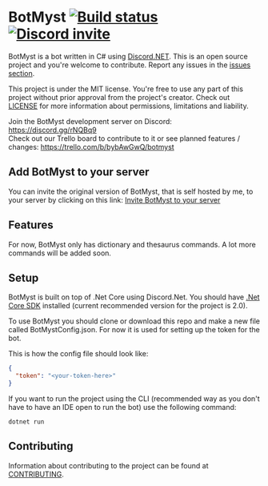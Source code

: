 # BotMyst [![Build status](https://ci.appveyor.com/api/projects/status/hvkuxaantytsrku0?svg=true)](https://ci.appveyor.com/project/LeonLaci/botmyst) [![Discord invite](https://discordapp.com/api/guilds/298510542535000065/widget.png)](https://discord.gg/rNQBq9)

BotMyst is a bot written in C# using <a href="https://github.com/RogueException/Discord.Net">Discord.NET</a>. This is an open source project and you're welcome to contribute. Report any issues in the <a href="https://github.com/LeonLaci/BotMyst/issues">issues section</a>.

This project is under the MIT license. You're free to use any part of this project without prior approval from the project's creator. Check out <a href="https://github.com/LeonLaci/BotMyst/blob/master/LICENSE">LICENSE</a> for more information about permissions, limitations and liability.

Join the BotMyst development server on Discord: https://discord.gg/rNQBq9<br>
Check out our Trello board to contribute to it or see planned features / changes: https://trello.com/b/bybAwGwQ/botmyst

## Add BotMyst to your server
You can invite the original version of BotMyst, that is self hosted by me, to your server by clicking on this link:
[Invite BotMyst to your server](https://discordapp.com/oauth2/authorize?client_id=357196134298419200&scope=bot)

## Features
For now, BotMyst only has dictionary and thesaurus commands. A lot more commands will be added soon.

## Setup
BotMyst is built on top of .Net Core using Discord.Net. You should have <a href="https://www.microsoft.com/net/core#windowscmd">.Net Core SDK</a> installed (current recommended version for the project is 2.0).

To use BotMyst you should clone or download this repo and make a new file called BotMystConfig.json. For now it is used for setting up the token for the bot.

This is how the config file should look like:
```json
{
  "token": "<your-token-here>"
}
```

If you want to run the project using the CLI (recommended way as you don't have to have an IDE open to run the bot) use the following command:
```
dotnet run
```

## Contributing
Information about contributing to the project can be found at <a href="https://github.com/LeonLaci/BotMyst/blob/master/CONTRIBUTING.md">CONTRIBUTING</a>.
